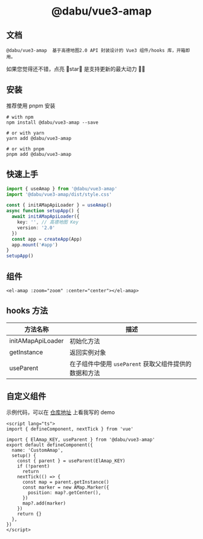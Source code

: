 <h1 align="center">@dabu/vue3-amap</h1>

## 文档
    @dabu/vue3-amap  基于高德地图2.0 API 封装设计的 Vue3 组件/hooks 库，开箱即用。

如果您觉得还不错，点亮 🌟star🌟 是支持更新的最大动力 ✌🏻



##  安装

推荐使用 pnpm 安装

```shell
# with npm
npm install @dabu/vue3-amap --save

# or with yarn
yarn add @dabu/vue3-amap

# or with pnpm
pnpm add @dabu/vue3-amap
```


## 快速上手
```ts
import { useAmap } from '@dabu/vue3-amap'
import '@dabu/vue3-amap/dist/style.css'

const { initAMapApiLoader } = useAmap()
async function setupApp() {
  await initAMapApiLoader({
    key: '', // 高德地图 Key
    version: '2.0'
  })
  const app = createApp(App)
  app.mount('#app')
}
setupApp()
```

## 组件

```vue
<el-amap :zoom="zoom" :center="center"></el-amap>
```


## hooks 方法

| 方法名称          | 描述                                                  |
| ----------------- | ----------------------------------------------------- |
| initAMapApiLoader | 初始化方法                                            |
| getInstance       | 返回实例对象                                          |
| useParent         | 在子组件中使用 `useParent` 获取父组件提供的数据和方法 |

## 自定义组件

示例代码，可以在   [仓库地址](https://github.com/AuYuHui/vue3-amap) 上看我写的 demo 

```vue
<script lang="ts">
import { defineComponent, nextTick } from 'vue'

import { ElAmap_KEY, useParent } from '@dabu/vue3-amap'
export default defineComponent({
  name: 'CustomAmap',
  setup() {
    const { parent } = useParent(ElAmap_KEY)
    if (!parent)
      return
    nextTick(() => {
      const map = parent.getInstance()
      const marker = new AMap.Marker({
        position: map?.getCenter(),
      })
      map?.add(marker)
    })
    return {}
  },
})
</script>

```

